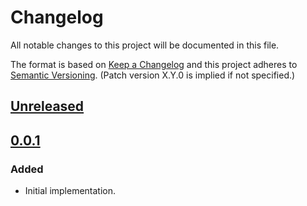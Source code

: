 # Changelog
All notable changes to this project will be documented in this file.

The format is based on [Keep a Changelog](http://keepachangelog.com/en/1.0.0/)
and this project adheres to [Semantic Versioning](http://semver.org/spec/v2.0.0.html). (Patch version X.Y.0 is implied if not specified.)

## [Unreleased](https://github.com/usgs/aqts-capture-discrete-loader/compare/master..aqts-capture-discrete-loader-0.0.1)

## [0.0.1](https://github.com/usgs/aqts-capture-discrete-loader/tree/aqts-capture-discrete-loader-0.0.1)
### Added
-   Initial implementation.
